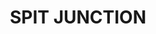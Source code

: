 ---
lastmod: '2025-04-06T06:05:20+00:00'
latitude: -33.830687
layout: suburb
longitude: 151.243351
postcode: '2088'
state: NSW
title: SPIT JUNCTION
url: /nsw/spit-junction/
---